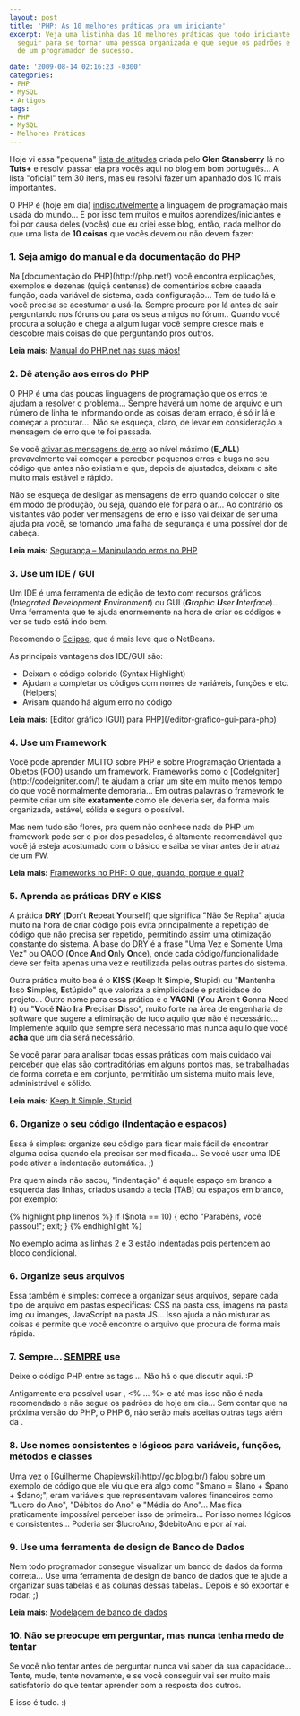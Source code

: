 ```yaml
---
layout: post
title: 'PHP: As 10 melhores práticas pra um iniciante'
excerpt: Veja uma listinha das 10 melhores práticas que todo iniciante em PHP deve
  seguir para se tornar uma pessoa organizada e que segue os padrões e "bons costumes"
  de um programador de sucesso.

date: '2009-08-14 02:16:23 -0300'
categories:
- PHP
- MySQL
- Artigos
tags:
- PHP
- MySQL
- Melhores Práticas
---
```

Hoje vi essa "pequena" [lista de atitudes](http://net.tutsplus.com/tutorials/php/30-php-best-practices-for-beginners/) criada pelo <strong>Glen Stansberry</strong> lá no <strong>Tuts+</strong> e resolvi passar ela pra vocês aqui no blog em bom português... A lista "oficial" tem 30 itens, mas eu resolvi fazer um apanhado dos 10 mais importantes.

O PHP é (hoje em dia) <span style="text-decoration: underline;">indiscutivelmente</span> a linguagem de programação mais usada do mundo... E por isso tem muitos e muitos aprendizes/iniciantes e foi por causa deles (vocês) que eu criei esse blog, então, nada melhor do que uma lista de <strong>10 coisas</strong> que vocês devem ou não devem fazer:

<h3>1. Seja amigo do manual e da documentação do PHP</h3>
Na [documentação do PHP](http://php.net/) você encontra explicações, exemplos e dezenas (quiçá centenas) de comentários sobre caaada função, cada variável de sistema, cada configuração... Tem de tudo lá e você precisa se acostumar a usá-la. Sempre procure por lá antes de sair perguntando nos fóruns ou para os seus amigos no fórum.. Quando você procura a solução e chega a algum lugar você sempre cresce mais e descobre mais coisas do que perguntando pros outros.

<strong>Leia mais:</strong> [Manual do PHP.net nas suas mãos!](/manual-do-php-net-nas-suas-maos)

<h3>2. Dê atenção aos erros do PHP</h3>
O PHP é uma das poucas linguagens de programação que os erros te ajudam a resolver o problema... Sempre haverá um nome de arquivo e um número de linha te informando onde as coisas deram errado, é só ir lá e começar a procurar...  Não se esqueça, claro, de levar em consideração a mensagem de erro que te foi passada.

Se você [ativar as mensagens de erro](http://www.php.net/manual/pt_BR/function.error-reporting.php) ao nível máximo (<strong>E_ALL</strong>) provavelmente vai começar a perceber pequenos erros e bugs no seu código que antes não existiam e que, depois de ajustados, deixam o site muito mais estável e rápido.

Não se esqueça de desligar as mensagens de erro quando colocar o site em modo de produção, ou seja, quando ele for para o ar... Ao contrário os visitantes vão poder ver mensagens de erro e isso vai deixar de ser uma ajuda pra você, se tornando uma falha de segurança e uma possível dor de cabeça.

<strong>Leia mais:</strong> [Segurança – Manipulando erros no PHP](/seguranca-manipulando-erros-no-php)

<h3>3. Use um IDE / GUI</h3>
Um IDE é uma ferramenta de edição de texto com recursos gráficos (<em><strong>I</strong>ntegrated <strong>D</strong>evelopment <strong>E</strong>nvironment</em>) ou GUI (<em><strong>G</strong>raphic <strong>U</strong>ser <strong>I</strong>nterface</em>).. Uma ferramenta que te ajuda enormemente na hora de criar os códigos e ver se tudo está indo bem.

Recomendo o [Eclipse](http://www.eclipse.org/), que é mais leve que o NetBeans.

As principais vantagens dos IDE/GUI são:

<ul>
<li>Deixam o código colorido (Syntax Highlight)</li>
<li>Ajudam a completar os códigos com nomes de variáveis, funções e etc. (Helpers)</li>
<li>Avisam quando há algum erro no código</li>
</ul>
<strong>Leia mais:</strong> [Editor gráfico (GUI) para PHP](/editor-grafico-gui-para-php)

<h3>4. Use um Framework</h3>
Você pode aprender MUITO sobre PHP e sobre Programação Orientada a Objetos (POO) usando um framework. Frameworks como o [CodeIgniter](http://codeigniter.com/) te ajudam a criar um site em muito menos tempo do que você normalmente demoraria... Em outras palavras o framework te permite  criar um site <strong>exatamente</strong> como ele deveria ser, da forma mais organizada, estável, sólida e segura o possível.

Mas nem tudo são flores, pra quem não conhece nada de PHP um framework pode ser o pior dos pesadelos, é altamente recomendável que você já esteja acostumado com o básico e saiba se virar antes de ir atraz de um FW.

<strong>Leia mais:</strong> [Frameworks no PHP: O que, quando, porque e qual?](/frameworks-no-php-o-que-quando-porque-e-qual)

<h3>5. Aprenda as práticas DRY e KISS</h3>
A prática <strong>DRY</strong> (<strong>D</strong>on't <strong>R</strong>epeat <strong>Y</strong>ourself) que significa "Não Se Repita" ajuda muito na hora de criar código pois evita principalmente a repetição de código que não precisa ser repetido, permitindo assim uma otimização constante do sistema. A base do DRY é a frase "Uma Vez e Somente Uma Vez" ou OAOO (<strong>O</strong>nce <strong>A</strong>nd <strong>O</strong>nly <strong>O</strong>nce), onde cada código/funcionalidade deve ser feita apenas uma vez e reutilizada pelas outras partes do sistema.

Outra prática muito boa é o <strong>KISS</strong> (<strong>K</strong>eep <strong>I</strong>t <strong>S</strong>imple, <strong>S</strong>tupid) ou "<strong>M</strong>antenha <strong>I</strong>sso <strong>S</strong>imples, <strong>E</strong>stúpido" que valoriza a simplicidade e praticidade do projeto... Outro nome para essa prática é o <strong>YAGNI</strong> (<strong>Y</strong>ou <strong>A</strong>ren't <strong>G</strong>onna <strong>N</strong>eed <strong>I</strong>t) ou "<strong>V</strong>ocê <strong>N</strong>ão <strong>I</strong>rá <strong>P</strong>recisar <strong>D</strong>isso", muito forte na área de engenharia de software que sugere a eliminação de tudo aquilo que não é necessário... Implemente aquilo que sempre será necessário mas nunca aquilo que você <strong>acha</strong> que um dia será necessário.

Se você parar para analisar todas essas práticas com mais cuidado vai perceber que elas são contraditórias em alguns pontos mas, se trabalhadas de forma correta e em conjunto, permitirão um sistema muito mais leve, administrável e sólido.

<strong>Leia mais:</strong> [Keep It Simple, Stupid](http://pt.wikipedia.org/wiki/Keep_it_Simple_Stupid)

<h3>6. Organize o seu código (Indentação e espaços)</h3>
Essa é simples: organize seu código para ficar mais fácil de encontrar alguma coisa quando ela precisar ser modificada... Se você usar uma IDE pode ativar a indentação automática. ;)

Pra quem ainda não sacou, "indentação" é aquele espaço em branco a esquerda das linhas, criados usando a tecla [TAB] ou espaços em branco, por exemplo:


{% highlight php linenos %}
if ($nota == 10) {
    echo "Parabéns, você passou!";
    exit;
}
{% endhighlight %}

No exemplo acima as linhas 2 e 3 estão indentadas pois pertencem ao bloco condicional.

<h3>6. Organize seus arquivos</h3>
Essa também é simples: comece a organizar seus arquivos, separe cada tipo de arquivo em pastas especificas: CSS na pasta css, imagens na pasta img ou imanges, JavaScript na pasta JS... Isso ajuda a não misturar as coisas e permite que você encontre o arquivo que procura de forma mais rápida.

<h3>7. Sempre... <span style="text-decoration: underline;">SEMPRE</span> use <?php ... ?></h3>
Deixe o código PHP entre as tags <?php e ?>... Não há o que discutir aqui. :P

Antigamente era possível usar <? ... ?>, <% ... %> e até <script language="php">...</script> mas isso não é nada recomendado e não segue os padrões de hoje em dia... Sem contar que na próxima versão do PHP, o PHP 6, não serão mais aceitas outras tags além da <?php ... ?>.

<h3>8. Use nomes consistentes e lógicos para variáveis, funções, métodos e classes</h3>
Uma vez o [Guilherme Chapiewski](http://gc.blog.br/) falou sobre um exemplo de código que ele viu que era algo como "$mano = $lano + $pano + $dano;", eram variáveis que representavam valores financeiros como "Lucro do Ano", "Débitos do Ano" e "Média do Ano"... Mas fica praticamente impossível perceber isso de primeira... Por isso nomes lógicos e consistentes... Poderia ser $lucroAno, $debitoAno e por aí vai.

<h3>9. Use uma ferramenta de design de Banco de Dados</h3>
Nem todo programador consegue visualizar um banco de dados da forma correta... Use uma ferramenta de design de banco de dados que te ajude a organizar suas tabelas e as colunas dessas tabelas.. Depois é só exportar e rodar. ;)

<strong>Leia mais:</strong> [Modelagem de banco de dados](/modelagem-de-banco-de-dados)

<h3>10. Não se preocupe em perguntar, mas nunca tenha medo de tentar</h3>
Se você não tentar antes de perguntar nunca vai saber da sua capacidade... Tente, mude, tente novamente, e se você conseguir vai ser muito mais satisfatório do que tentar aprender com a resposta dos outros.

E isso é tudo. :)

